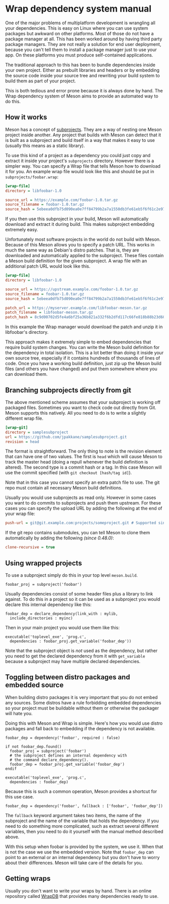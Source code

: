 # Wrap dependency system manual

One of the major problems of multiplatform development is wrangling
all your dependencies. This is easy on Linux where you can use system
packages but awkward on other platforms. Most of those do not have a
package manager at all. This has been worked around by having third
party package managers. They are not really a solution for end user
deployment, because you can't tell them to install a package manager
just to use your app. On these platforms you must produce
self-contained applications.

The traditional approach to this has been to bundle dependencies
inside your own project. Either as prebuilt libraries and headers or
by embedding the source code inside your source tree and rewriting
your build system to build them as part of your project.

This is both tedious and error prone because it is always done by
hand. The Wrap dependency system of Meson aims to provide an automated
way to do this.

## How it works

Meson has a concept of [subprojects](Subprojects.md). They are a way
of nesting one Meson project inside another. Any project that builds
with Meson can detect that it is built as a subproject and build
itself in a way that makes it easy to use (usually this means as a
static library).

To use this kind of a project as a dependency you could just copy and
extract it inside your project's `subprojects` directory. However
there is a simpler way. You can specify a Wrap file that tells Meson
how to download it for you. An example wrap file would look like this
and should be put in `subprojects/foobar.wrap`:

```ini
[wrap-file]
directory = libfoobar-1.0

source_url = https://example.com/foobar-1.0.tar.gz
source_filename = foobar-1.0.tar.gz
source_hash = 5ebeea0dfb75d090ea0e7ff84799b2a7a1550db3fe61eb5f6f61c2e971e57663
```

If you then use this subproject in your build, Meson will
automatically download and extract it during build. This makes
subproject embedding extremely easy.

Unfortunately most software projects in the world do not build with
Meson. Because of this Meson allows you to specify a patch URL. This
works in much the same way as Debian's distro patches. That is, they
are downloaded and automatically applied to the subproject. These
files contain a Meson build definition for the given subproject. A
wrap file with an additional patch URL would look like this.

```ini
[wrap-file]
directory = libfoobar-1.0

source_url = https://upstream.example.com/foobar-1.0.tar.gz
source_filename = foobar-1.0.tar.gz
source_hash = 5ebeea0dfb75d090ea0e7ff84799b2a7a1550db3fe61eb5f6f61c2e971e57663

patch_url = https://myserver.example.com/libfoobar-meson.tar.gz
patch_filename = libfoobar-meson.tar.gz
patch_hash = 8c9d00702d5fe4a6bf25a36b821a332f6b2dfd117c66fe818b88b23d604635e9
```

In this example the Wrap manager would download the patch and unzip it
in libfoobar's directory.

This approach makes it extremely simple to embed dependencies that
require build system changes. You can write the Meson build definition
for the dependency in total isolation. This is a lot better than doing
it inside your own source tree, especially if it contains hundreds of
thousands of lines of code. Once you have a working build definition,
just zip up the Meson build files (and others you have changed) and
put them somewhere where you can download them.

## Branching subprojects directly from git

The above mentioned scheme assumes that your subproject is working off
packaged files. Sometimes you want to check code out directly from
Git. Meson supports this natively. All you need to do is to write a
slightly different wrap file.

```ini
[wrap-git]
directory = samplesubproject
url = https://github.com/jpakkane/samplesubproject.git
revision = head
```

The format is straightforward. The only thing to note is the revision
element that can have one of two values. The first is `head` which
will cause Meson to track the master head (doing a repull whenever the
build definition is altered). The second type is a commit hash or a
tag. In this case Meson will use the commit specified (with `git
checkout [hash/tag id]`).

Note that in this case you cannot specify an extra patch file to
use. The git repo must contain all necessary Meson build definitions.

Usually you would use subprojects as read only. However in some cases
you want to do commits to subprojects and push them upstream. For
these cases you can specify the upload URL by adding the following at
the end of your wrap file:

```ini
push-url = git@git.example.com:projects/someproject.git # Supported since version 0.37.0
```

If the git repo contains submodules, you can tell Meson to clone them
automatically by adding the following *(since 0.48.0)*:

```ini
clone-recursive = true
```

## Using wrapped projects

To use a subproject simply do this in your top level `meson.build`.

```meson
foobar_proj = subproject('foobar')
```

Usually dependencies consist of some header files plus a library to
link against. To do this in a project so it can be used as a subproject you 
would declare this internal dependency like this:

```meson
foobar_dep = declare_dependency(link_with : mylib,
  include_directories : myinc)
```

Then in your main project you would use them like this:

```meson
executable('toplevel_exe', 'prog.c',
  dependencies : foobar_proj.get_variable('foobar_dep'))
```

Note that the subproject object is *not* used as the dependency, but
rather you need to get the declared dependency from it with
`get_variable` because a subproject may have multiple declared
dependencies.

## Toggling between distro packages and embedded source

When building distro packages it is very important that you do not
embed any sources. Some distros have a rule forbidding embedded
dependencies so your project must be buildable without them or
otherwise the packager will hate you.

Doing this with Meson and Wrap is simple. Here's how you would use
distro packages and fall back to embedding if the dependency is not
available.

```meson
foobar_dep = dependency('foobar', required : false)

if not foobar_dep.found()
  foobar_proj = subproject('foobar')
  # the subproject defines an internal dependency with
  # the command declare_dependency().
  foobar_dep = foobar_proj.get_variable('foobar_dep')
endif

executable('toplevel_exe', 'prog.c',
  dependencies : foobar_dep)
```

Because this is such a common operation, Meson provides a shortcut for
this use case.

```meson
foobar_dep = dependency('foobar', fallback : ['foobar', 'foobar_dep'])
```

The `fallback` keyword argument takes two items, the name of the
subproject and the name of the variable that holds the dependency. If
you need to do something more complicated, such as extract several
different variables, then you need to do it yourself with the manual
method described above.

With this setup when foobar is provided by the system, we use it. When
that is not the case we use the embedded version. Note that
`foobar_dep` can point to an external or an internal dependency but
you don't have to worry about their differences. Meson will take care
of the details for you.

## Getting wraps

Usually you don't want to write your wraps by hand. There is an online
repository called [WrapDB](Using-the-WrapDB.md) that provides many
dependencies ready to use.
